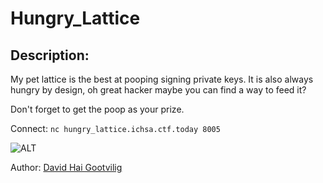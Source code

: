 
# Hungry_Lattice
## Description:
My pet lattice is the best at pooping signing private keys.
It is also always hungry by design, oh great hacker maybe you can find a way to feed it?

Don't forget to get the poop as your prize.

Connect: `nc hungry_lattice.ichsa.ctf.today 8005`

![ALT](/files/8421f0d6e00cb9b3fb64b41c96ab547f/lattice.gif)

Author: [David Hai Gootvilig](https://twitter.com/_d18g_)


